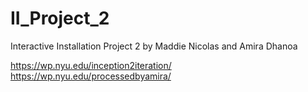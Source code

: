 # II_Project_2

Interactive Installation Project 2 by Maddie Nicolas and Amira Dhanoa

https://wp.nyu.edu/inception2iteration/
https://wp.nyu.edu/processedbyamira/